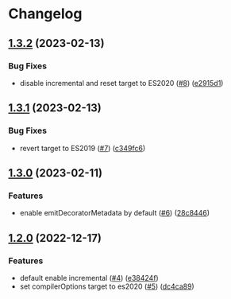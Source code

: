 # Changelog

## [1.3.2](https://github.com/eggjs/tsconfig/compare/v1.3.1...v1.3.2) (2023-02-13)


### Bug Fixes

* disable incremental and reset target to ES2020 ([#8](https://github.com/eggjs/tsconfig/issues/8)) ([e2915d1](https://github.com/eggjs/tsconfig/commit/e2915d1e36ce7f46e85e93a0f02d0c89c24e3437))

## [1.3.1](https://github.com/eggjs/tsconfig/compare/v1.3.0...v1.3.1) (2023-02-13)


### Bug Fixes

* revert target to ES2019 ([#7](https://github.com/eggjs/tsconfig/issues/7)) ([c349fc6](https://github.com/eggjs/tsconfig/commit/c349fc6cc21e81471562187b8acbf296f25d6955))

## [1.3.0](https://github.com/eggjs/tsconfig/compare/v1.2.0...v1.3.0) (2023-02-11)


### Features

* enable emitDecoratorMetadata by default ([#6](https://github.com/eggjs/tsconfig/issues/6)) ([28c8446](https://github.com/eggjs/tsconfig/commit/28c8446678e29ccb7df0c3fd1e2964a05223c6cd))

## [1.2.0](https://github.com/eggjs/tsconfig/compare/v1.1.0...v1.2.0) (2022-12-17)


### Features

* default enable incremental ([#4](https://github.com/eggjs/tsconfig/issues/4)) ([e38424f](https://github.com/eggjs/tsconfig/commit/e38424f141095db94dcb1761cb5c364de98e00ee))
* set compilerOptions target to es2020 ([#5](https://github.com/eggjs/tsconfig/issues/5)) ([dc4ca89](https://github.com/eggjs/tsconfig/commit/dc4ca89153ce8e149f60b0ac2a53bb0ebd6eba37))
